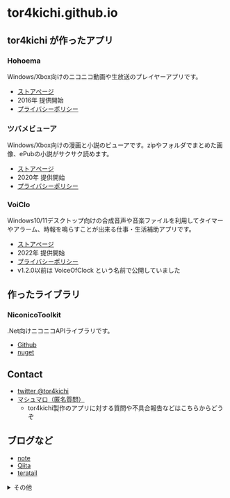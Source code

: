 # tor4kichi.github.io

## tor4kichi が作ったアプリ

### Hohoema 

Windows/Xbox向けのニコニコ動画や生放送のプレイヤーアプリです。

* [ストアページ](https://apps.microsoft.com/store/detail/hohoema/9NBLGGH4RXT6?hl=ja-jp&gl=jp&ca=github_io)
* 2016年 提供開始
* [プライバシーポリシー](https://tor4kichi.github.io/hohoema/privacy-policy)


### ツバメビューア

Windows/Xbox向けの漫画と小説のビューアです。zipやフォルダでまとめた画像、ePubの小説がサクサク読めます。

* [ストアページ](https://apps.microsoft.com/store/detail/%E3%83%84%E3%83%90%E3%83%A1%E3%83%93%E3%83%A5%E3%83%BC%E3%82%A2/9NDXXQRG4PL8?hl=ja-jp&gl=jp)
* 2020年 提供開始
* [プライバシーポリシー](https://tor4kichi.github.io/tsubame_viewer/privacy-policy)

### VoiClo

Windows10/11デスクトップ向けの合成音声や音楽ファイルを利用してタイマーやアラーム、時報を鳴らすことが出来る仕事・生活補助アプリです。

* [ストアページ](https://www.microsoft.com/store/apps/9P44GTTGB3Q6)
* 2022年 提供開始
* [プライバシーポリシー](https://tor4kichi.github.io/VoiClo/privacy-policy)
* v1.2.0以前は VoiceOfClock という名前で公開していました

## 作ったライブラリ

### NiconicoToolkit

 .Net向けニコニコAPIライブラリです。

* [Github](https://github.com/tor4kichi/NiconicoToolkit)
* [nuget](https://www.nuget.org/packages/NiconicoToolkit/)

## Contact 

* [twitter @tor4kichi](https://twitter.com/tor4kichi)
* [マシュマロ（匿名質問）](https://marshmallow-qa.com/tor4kichi)
  * tor4kichi製作のアプリに対する質問や不具合報告などはこちらからどうぞ
  
## ブログなど

* [note](https://note.com/tor4kichi)
* [Qiita](https://qiita.com/tor4kichi)
* [teratail](https://teratail.com/users/tor4kichi)


<details>
<summary>その他</summary>

### ニコ動スナップショット検索アシスタントツール

Windows向けのニコニコ動画のスナップショット検索API v2を利用したデータ取得・表示・エクスポートを補助するアプリです。

* [ストアページ](https://apps.microsoft.com/store/detail/%E3%83%8B%E3%82%B3%E5%8B%95%E3%82%B9%E3%83%8A%E3%83%83%E3%83%97%E3%82%B7%E3%83%A7%E3%83%83%E3%83%88%E6%A4%9C%E7%B4%A2%E3%82%A2%E3%82%B7%E3%82%B9%E3%82%BF%E3%83%B3%E3%83%88%E3%83%84%E3%83%BC%E3%83%AB/9N9Z575ZF4NG?hl=ja-jp&gl=jp)
* 2022年 提供開始
* [プライバシーポリシー](https://tor4kichi.github.io/nico_sssat/privacy-policy)

</details>